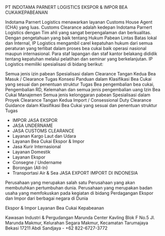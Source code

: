 PT INDOTAMA  PARNERT  LOGISTICS
EKSPOR & IMPOR BEA CUKAIKEPABEANAN

Indotama Parnert Logistics menawarkan layanan Customs House Agent (CHA) yang luas. Customs Clearance adalah kedepan Indotama Parnert Logistics dengan Tim ahli yang sangat berpengalaman dan berkualitas. Dengan pengetahuan yang baik tentang Hukum Pabean Lintas Batas lokal dan Internal, IP Logistics mengambil carel kepatuhan hukum dari semua peraturan yang terlibat dalam proses bea cukai baik operasi nasional maupun internasional. Para staf lapangan dan staf kantor belakang dididik tentang kepatuhan melalui pelatihan dan seminar yang berkelanjutan. IP Logistics memiliki spesialisasi di bidang berikut:

Semua jenis izin pabean
Spesialisasi dalam Clearance Tangan Kedua
Bea Masuk / Clearance Tugas Konsesi
Panduan dalam Klasifikasi Bea Cukai yang sesuai dan penentuan struktur Tugas
Bea pengembalian bea cukai, Pengembalian RD, Kelemahan dan semua jenis pengembalian uang
Izin Bea Cukai Manajemen
Semua jenis kelonggaran pabean Spesialisasi dalam Proyek Clearance Tangan Kedua Import / Consessional Duty Clearance Guidance dalam Klasifikasi Bea Cukai yang sesuai dan penentuan struktur Tugas

- IMPOR JASA EKSPOR
- JASA UNDERNAME
- JASA CUSTOMS CLEARANCE
- Layanan Kargo Laut dan Udara
- Layanan Bea Cukai Ekspor & Impor
- Jasa Kurir Internasional
- Layanan Domestik
- Layanan Ekspor
- Consegne / Undername
- Borongan (All-In)
- Transportasi Air & Sea JASA EXPORT IMPORT DI INDONESIA 

Perusahaan yang merupakan salah satu Perusahaan yang akan membutuhkan pertumbuhan dunia. Perusahaan yang merupakan badan usaha yang memfokuskan pada kegiatan di bidang Perdagangan Ekspor dan Impor dari berbagai negara di Dunia

Ekspor & Impor Layanan Bea Cukai Kepabeanan 

Kawasan Industri & Pergudangan Marunda Center Kavling Blok F No.5
Jl. Marunda Makmur, Kelurahan Segara Makmur, Kecamatan Tarumajaya
Bekasi 17211
Abdi Sandjaya - +62 822-6727-3772
